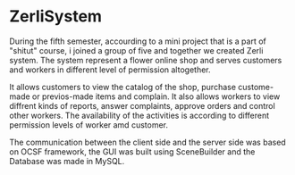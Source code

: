 # ZerliSystem
During the fifth semester, accourding to a mini project that is a part of "shitut" course, i joined a group of five and together we created Zerli system.
The system represent a flower online shop and serves customers and workers in different level of permission altogether.

It allows customers to view the catalog of the shop, purchase custome-made or previos-made items and complain.
It also allows workers to view diffrent kinds of reports, answer complaints, approve orders and control other workers.
The availability of the activities is according to different permission levels of worker amd customer.

The communication between the client side and the server side was based on OCSF framework, the GUI was built using SceneBuilder
and the Database was made in MySQL.
